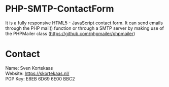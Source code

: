 # PHP-SMTP-ContactForm
It is a fully responsive HTML5 - JavaScript contact form. It can send emails through the PHP mail() function or through a SMTP server by making use of the PHPMailer class (https://github.com/phpmailer/phpmailer)

# Contact
Name: Sven Kortekaas<br>
Website: https://skortekaas.nl/<br>
PGP Key: E8EB 6D69 6E00 BBC2
